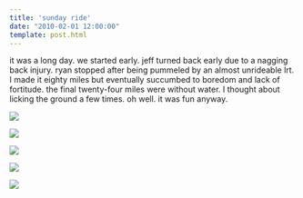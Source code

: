 ```yaml
---
title: 'sunday ride'
date: "2010-02-01 12:00:00"
template: post.html
---
```


it was a long day. we started early. jeff turned back early due to a nagging back injury. ryan stopped after being pummeled by an almost unrideable lrt. I made it eighty miles but eventually succumbed to boredom and lack of fortitude. the final twenty-four miles were without water. I thought about licking the ground a few times. oh well. it was fun anyway.

![](http://slowtheory.openphoto.me.s3.amazonaws.com/custom/201001/P1310008-4d96a5_600x600.jpg)

![](http://slowtheory.openphoto.me.s3.amazonaws.com/custom/201001/P1310009-8da89b_600x600.jpg)

![](http://slowtheory.openphoto.me.s3.amazonaws.com/custom/201001/P1310011-3b1836_600x600.jpg)

![](http://slowtheory.openphoto.me.s3.amazonaws.com/custom/201001/P1310019-54de0d_600x600.jpg)

![](http://slowtheory.openphoto.me.s3.amazonaws.com/custom/201001/P1310024-16fb9f_600x600.jpg)